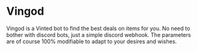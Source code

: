 # Vingod
Vingod is a Vinted bot to find the best deals on items for you. No need to bother with discord bots, just a simple discord webhook. The parameters are of course 100% modifiable to adapt to your desires and wishes. 
